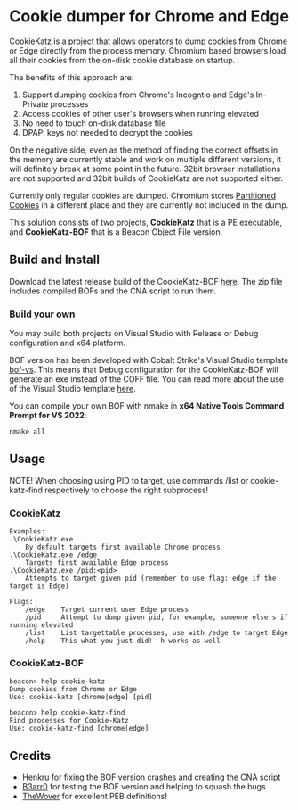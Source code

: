 # Cookie dumper for Chrome and Edge

CookieKatz is a project that allows operators to dump cookies from Chrome or Edge directly from the process memory.
Chromium based browsers load all their cookies from the on-disk cookie database on startup. 

The benefits of this approach are:
 1. Support dumping cookies from Chrome's Incogntio and Edge's In-Private processes
 1. Access cookies of other user's browsers when running elevated
 1. No need to touch on-disk database file
 1. DPAPI keys not needed to decrypt the cookies

On the negative side, even as the method of finding the correct offsets in the memory are currently stable and work on multiple different versions, it will definitely break at some point in the future.
32bit browser installations are not supported and 32bit builds of CookieKatz are not supported either.

Currently only regular cookies are dumped. Chromium stores [Partitioned Cookies](https://developers.google.com/privacy-sandbox/3pcd/chips) in a different place and they are currently not included in the dump.

This solution consists of two projects, **CookieKatz** that is a PE executable, and **CookieKatz-BOF** that is a Beacon Object File version.

## Build and Install

Download the latest release build of the CookieKatz-BOF [here](https://github.com/Meckazin/ChromeKatz/releases/latest). The zip file includes compiled BOFs and the CNA script to run them.

### Build your own
You may build both projects on Visual Studio with Release or Debug configuration and x64 platform. 

BOF version has been developed with Cobalt Strike's Visual Studio template [bof-vs](https://github.com/Cobalt-Strike/bof-vs). This means that Debug configuration for the CookieKatz-BOF will generate an exe instead of the COFF file. You can read more about the use of the Visual Studio template [here](https://www.cobaltstrike.com/blog/simplifying-bof-development).

You can compile your own BOF with nmake in **x64 Native Tools Command Prompt for VS 2022**:
```text
nmake all
```

## Usage

NOTE! When choosing using PID to target, use commands /list or cookie-katz-find respectively to choose the right subprocess!

### CookieKatz

```text
Examples:
.\CookieKatz.exe
    By default targets first available Chrome process
.\CookieKatz.exe /edge
    Targets first available Edge process
.\CookieKatz.exe /pid:<pid>
    Attempts to target given pid (remember to use flag: edge if the target is Edge)

Flags:
    /edge    Target current user Edge process
    /pid     Attempt to dump given pid, for example, someone else's if running elevated
    /list    List targettable processes, use with /edge to target Edge
    /help    This what you just did! -h works as well
```

### CookieKatz-BOF

```text
beacon> help cookie-katz
Dump cookies from Chrome or Edge
Use: cookie-katz [chrome|edge] [pid]

beacon> help cookie-katz-find
Find processes for Cookie-Katz
Use: cookie-katz-find [chrome|edge]
```

## Credits
- [Henkru](https://github.com/Henkru) for fixing the BOF version crashes and creating the CNA script
- [B3arr0](https://github.com/B3arr0) for testing the BOF version and helping to squash the bugs
- [TheWover](https://github.com/TheWover) for excellent PEB definitions!
